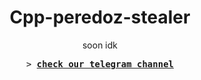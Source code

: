 <h1 align="center">Cpp-peredoz-stealer</h1>
<p align="center">soon idk</p>
<p align="center">
  <samp>&gt;
                <b>
                  <a target="_blank" href="https://t.me/kryyaasoft">check our telegram channel</a>
                </b>
  </samp>
</p>
